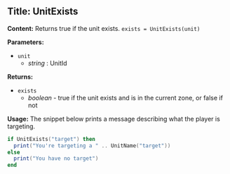 ## Title: UnitExists

**Content:**
Returns true if the unit exists.
`exists = UnitExists(unit)`

**Parameters:**
- `unit`
  - *string* : UnitId

**Returns:**
- `exists`
  - *boolean* - true if the unit exists and is in the current zone, or false if not

**Usage:**
The snippet below prints a message describing what the player is targeting.
```lua
if UnitExists("target") then
  print("You're targeting a " .. UnitName("target"))
else
  print("You have no target")
end
```